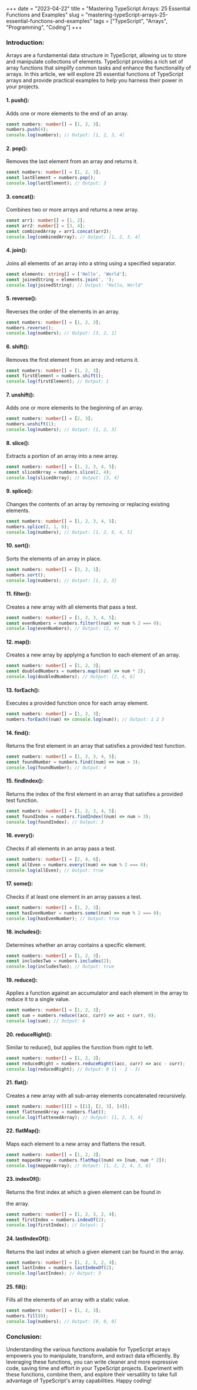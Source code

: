 +++
date = "2023-04-22"
title = "Mastering TypeScript Arrays: 25 Essential Functions and Examples"
slug = "mastering-typeScript-arrays-25-essential-functions-and-examples"
tags = ["TypeScript", "Arrays", "Programming", "Coding"]
+++

### Introduction:

Arrays are a fundamental data structure in TypeScript, allowing us to store and manipulate collections of elements. TypeScript provides a rich set of array functions that simplify common tasks and enhance the functionality of arrays. In this article, we will explore 25 essential functions of TypeScript arrays and provide practical examples to help you harness their power in your projects.

#### 1. push():

Adds one or more elements to the end of an array.

```typescript
const numbers: number[] = [1, 2, 3];
numbers.push(4);
console.log(numbers); // Output: [1, 2, 3, 4]
```

#### 2. pop():

Removes the last element from an array and returns it.

```typescript
const numbers: number[] = [1, 2, 3];
const lastElement = numbers.pop();
console.log(lastElement); // Output: 3
```

#### 3. concat():

Combines two or more arrays and returns a new array.

```typescript
const arr1: number[] = [1, 2];
const arr2: number[] = [3, 4];
const combinedArray = arr1.concat(arr2);
console.log(combinedArray); // Output: [1, 2, 3, 4]
```

#### 4. join():

Joins all elements of an array into a string using a specified separator.

```typescript
const elements: string[] = ['Hello', 'World'];
const joinedString = elements.join(', ');
console.log(joinedString); // Output: "Hello, World"
```

#### 5. reverse():

Reverses the order of the elements in an array.

```typescript
const numbers: number[] = [1, 2, 3];
numbers.reverse();
console.log(numbers); // Output: [3, 2, 1]
```

#### 6. shift():

Removes the first element from an array and returns it.

```typescript
const numbers: number[] = [1, 2, 3];
const firstElement = numbers.shift();
console.log(firstElement); // Output: 1
```

#### 7. unshift():

Adds one or more elements to the beginning of an array.

```typescript
const numbers: number[] = [2, 3];
numbers.unshift(1);
console.log(numbers); // Output: [1, 2, 3]
```

#### 8. slice():

Extracts a portion of an array into a new array.

```typescript
const numbers: number[] = [1, 2, 3, 4, 5];
const slicedArray = numbers.slice(2, 4);
console.log(slicedArray); // Output: [3, 4]
```

#### 9. splice():

Changes the contents of an array by removing or replacing existing elements.

```typescript
const numbers: number[] = [1, 2, 3, 4, 5];
numbers.splice(2, 1, 6);
console.log(numbers); // Output: [1, 2, 6, 4, 5]
```

#### 10. sort():

Sorts the elements of an array in place.

```typescript
const numbers: number[] = [3, 2, 1];
numbers.sort();
console.log(numbers); // Output: [1, 2, 3]
```

#### 11. filter():

Creates a new array with all elements that pass a test.

```typescript
const numbers: number[] = [1, 2, 3, 4, 5];
const evenNumbers = numbers.filter((num) => num % 2 === 0);
console.log(evenNumbers); // Output: [2, 4]
```

#### 12. map():

Creates a new array by applying a function to each element of an array.

```typescript
const numbers: number[] = [1, 2, 3];
const doubledNumbers = numbers.map((num) => num * 2);
console.log(doubledNumbers); // Output: [2, 4, 6]
```

#### 13. forEach():

Executes a provided function once for each array element.

```typescript
const numbers: number[] = [1, 2, 3];
numbers.forEach((num) => console.log(num)); // Output: 1 2 3
```

#### 14. find():

Returns the first element in an array that satisfies a provided test function.

```typescript
const numbers: number[] = [1, 2, 3, 4, 5];
const foundNumber = numbers.find((num) => num > 3);
console.log(foundNumber); // Output: 4
```

#### 15. findIndex():

Returns the index of the first element in an array that satisfies a provided test function.

```typescript
const numbers: number[] = [1, 2, 3, 4, 5];
const foundIndex = numbers.findIndex((num) => num > 3);
console.log(foundIndex); // Output: 3
```

#### 16. every():

Checks if all elements in an array pass a test.

```typescript
const numbers: number[] = [2, 4, 6];
const allEven = numbers.every((num) => num % 2 === 0);
console.log(allEven); // Output: true
```

#### 17. some():

Checks if at least one element in an array passes a test.

```typescript
const numbers: number[] = [1, 2, 3];
const hasEvenNumber = numbers.some((num) => num % 2 === 0);
console.log(hasEvenNumber); // Output: true
```

#### 18. includes():

Determines whether an array contains a specific element.

```typescript
const numbers: number[] = [1, 2, 3];
const includesTwo = numbers.includes(2);
console.log(includesTwo); // Output: true
```

#### 19. reduce():

Applies a function against an accumulator and each element in the array to reduce it to a single value.

```typescript
const numbers: number[] = [1, 2, 3];
const sum = numbers.reduce((acc, curr) => acc + curr, 0);
console.log(sum); // Output: 6
```

#### 20. reduceRight():

Similar to reduce(), but applies the function from right to left.

```typescript
const numbers: number[] = [1, 2, 3];
const reducedRight = numbers.reduceRight((acc, curr) => acc - curr);
console.log(reducedRight); // Output: 0 (1 - 2 - 3)
```

#### 21. flat():

Creates a new array with all sub-array elements concatenated recursively.

```typescript
const numbers: number[][] = [[1], [2, 3], [4]];
const flattenedArray = numbers.flat();
console.log(flattenedArray); // Output: [1, 2, 3, 4]
```

#### 22. flatMap():

Maps each element to a new array and flattens the result.

```typescript
const numbers: number[] = [1, 2, 3];
const mappedArray = numbers.flatMap((num) => [num, num * 2]);
console.log(mappedArray); // Output: [1, 2, 2, 4, 3, 6]
```

#### 23. indexOf():

Returns the first index at which a given element can be found in

the array.

```typescript
const numbers: number[] = [1, 2, 3, 2, 4];
const firstIndex = numbers.indexOf(2);
console.log(firstIndex); // Output: 1
```

#### 24. lastIndexOf():

Returns the last index at which a given element can be found in the array.

```typescript
const numbers: number[] = [1, 2, 3, 2, 4];
const lastIndex = numbers.lastIndexOf(2);
console.log(lastIndex); // Output: 3
```

#### 25. fill():

Fills all the elements of an array with a static value.

```typescript
const numbers: number[] = [1, 2, 3];
numbers.fill(0);
console.log(numbers); // Output: [0, 0, 0]
```

### Conclusion:

Understanding the various functions available for TypeScript arrays empowers you to manipulate, transform, and extract data efficiently. By leveraging these functions, you can write cleaner and more expressive code, saving time and effort in your TypeScript projects. Experiment with these functions, combine them, and explore their versatility to take full advantage of TypeScript's array capabilities. Happy coding!
